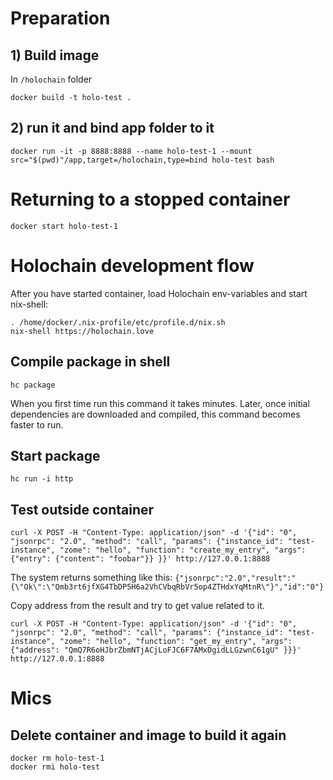 

# Preparation

## 1) Build image

In `/holochain` folder

```
docker build -t holo-test .
```
## 2) run it and bind app folder to it

```
docker run -it -p 8888:8888 --name holo-test-1 --mount src="$(pwd)"/app,target=/holochain,type=bind holo-test bash
```

# Returning to a stopped container

```
docker start holo-test-1
```

# Holochain development flow

After you have started container, load Holochain env-variables and start nix-shell:

```
. /home/docker/.nix-profile/etc/profile.d/nix.sh
nix-shell https://holochain.love
```

## Compile package in shell

```
hc package
```

When you first time run this command it takes minutes. Later, once initial dependencies are downloaded and compiled, this command becomes faster to run.

## Start package

```
hc run -i http
```

## Test outside container

```
curl -X POST -H "Content-Type: application/json" -d '{"id": "0", "jsonrpc": "2.0", "method": "call", "params": {"instance_id": "test-instance", "zome": "hello", "function": "create_my_entry", "args": {"entry": {"content": "foobar"}} }}' http://127.0.0.1:8888
```

The system returns something like this: `{"jsonrpc":"2.0","result":"{\"Ok\":\"Qmb3rt6jfXG4TbDP5H6a2VhCVbqRbVr5op4ZTHdxYqMtnR\"}","id":"0"}`

Copy address from the result and try to get value related to it.

```
curl -X POST -H "Content-Type: application/json" -d '{"id": "0", "jsonrpc": "2.0", "method": "call", "params": {"instance_id": "test-instance", "zome": "hello", "function": "get_my_entry", "args": {"address": "QmQ7R6oHJbrZbmNTjACjLoFJC6F7AMxDgidLLGzwnC61gU" }}}' http://127.0.0.1:8888
```


# Mics

## Delete container and image to build it again

```
docker rm holo-test-1 
docker rmi holo-test
```
